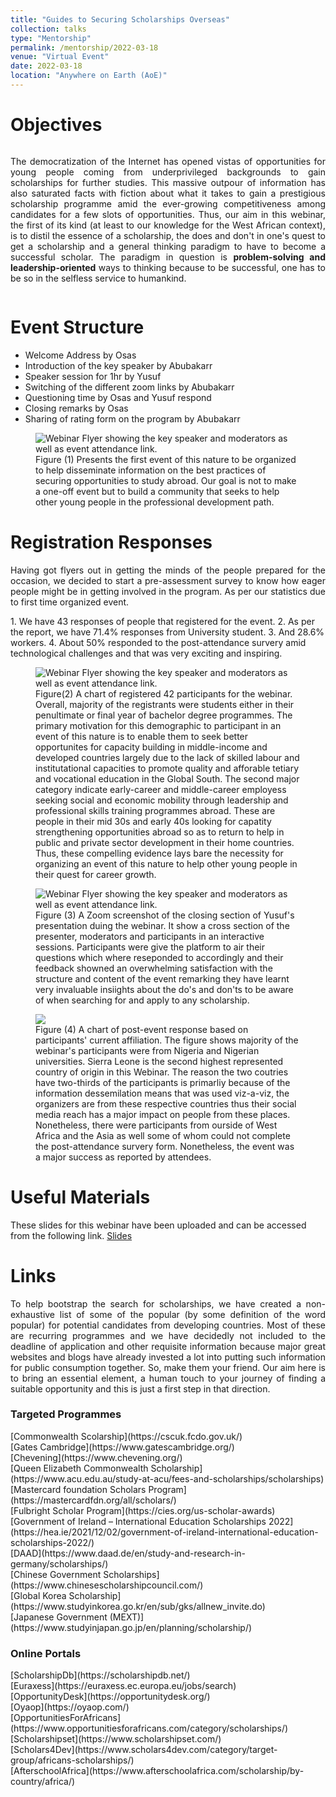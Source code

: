 ```yaml
---
title: "Guides to Securing Scholarships Overseas"
collection: talks
type: "Mentorship"
permalink: /mentorship/2022-03-18
venue: "Virtual Event"
date: 2022-03-18
location: "Anywhere on Earth (AoE)"
---
```


Objectives
======
<div class='row' style="display:flex;flex-direction: row;">
  <div class='col' style='width: 100%;'>
      <p style='text-align:justify;'>
    The democratization of the Internet has opened vistas of opportunities for young people coming from underprivileged backgrounds to gain scholarships for further studies. This massive outpour of information has also saturated facts with fiction about what it takes to gain a prestigious scholarship programme amid the ever-growing competitiveness among candidates for a few slots of opportunities. Thus, our aim in this webinar, the first of its kind (at least to our knowledge for the West African context), is to distil the essence of a scholarship, the does and don't in one's quest to get a scholarship and a general thinking paradigm to have to become a successful scholar. The paradigm in question is <b>problem-solving and leadership-oriented</b> ways to thinking because to be successful, one has to be so in the selfless service to humankind. 
      </p>
  </div>
</div>

Event Structure
======
- Welcome Address by Osas
- Introduction of the key speaker by Abubakarr
- Speaker session for 1hr by Yusuf
- Switching of the different zoom links by Abubakarr
- Questioning time by Osas and Yusuf respond
- Closing remarks by Osas
- Sharing of rating form on the program by Abubakarr

<figure id="flyer">
  <img src="http://yusufbrima.github.io/images/scholarship_flyer.jpg" alt="Webinar Flyer showing the key speaker and moderators as well as event attendance link.">
  <figcaption>Figure (1) Presents the first event of this nature to be organized to help disseminate information on the best practices of securing opportunities to study abroad. Our goal is not to make a one-off event but to build a community that seeks to help other young people in the professional development path.</figcaption>
</figure>

Registration Responses
======
<p style='text-align:justify;'>
Having got flyers out in getting the minds of the people prepared for the occasion, we decided to start a pre-assessment survey to know how eager people might be in getting involved in the program. As per our statistics due to first time organized event.
</p>
1. We have 43 responses of people that registered for the event.
2. As per the report, we have 71.4% responses from University student.
3. And 28.6% workers.
4. About 50% responded to the post-attendance survery amid technological challenges and that was very exciting and inspiring.

<figure id="participation">
  <img src="http://yusufbrima.github.io/images/participation.svg" alt="Webinar Flyer showing the key speaker and moderators as well as event attendance link.">
  <figcaption>Figure(2) A chart of registered 42 participants for the webinar. Overall, majority of the registrants were students either in their penultimate or final year of bachelor degree programmes. The primary motivation for this demographic to participant in an event of this nature is to enable them to seek better opportunites for capacity building in middle-income and developed countries largely due to the lack of skilled labour and institutational capacities to promote quality and afforable tetiary and vocational education in the Global South. The second major category indicate early-career and middle-career employess seeking social and economic mobility through leadership and professional skills training programmes abroad. These are people in their mid 30s and early 40s looking for capatity strengthening opportunities abroad so as to return to help in public and private sector development in their home countries. Thus, these compelling evidence lays bare the necessity for organizing an event of this nature to help other young people in their quest for career growth.</figcaption>
</figure>
<figure id="screenshot">
  <img src="http://yusufbrima.github.io/images/screenshot.svg" alt="Webinar Flyer showing the key speaker and moderators as well as event attendance link.">
  <figcaption>Figure (3) A Zoom screenshot of the closing section of Yusuf's presentation duing the webinar. It show a cross section of the presenter, moderators and participants in an interactive sessions. Participants were give the platform to air their questions which where reseponded to accordingly and their feedback showned an overwhelming satisfaction with the structure and content of the event remarking they have learnt very invaluable insiights about the do's and don'ts to be aware of when searching for and apply to any scholarship.</figcaption>
</figure>

<figure id="institution">
 <img src="http://yusufbrima.github.io/images/institution.svg" />
<figcaption>Figure (4) A chart of post-event response based on participants' current affiliation. The figure shows majority of the webinar's participants were from Nigeria and Nigerian universities. Sierra Leone is the second highest represented country of origin in this Webinar. The reason the two coutries have two-thirds of the participants is primarliy because of the information dessemilation means that was used viz-a-viz, the organizers are from these respective countries thus their social media reach has a major impact on people from these places. Nonetheless, there were participants from ourside of West Africa and the Asia as well some of whom could not complete the post-attendance survery form.  Nonetheless, the event was a major success as reported by attendees.</figcaption>
</figure>


Useful Materials
======
These slides for this webinar have been uploaded and can be accessed from the following link.
[Slides](http://yusufbrima.github.io/files/slide_deck.pdf)


Links
======
<p style='text-align:justify;'>
To help bootstrap the search for scholarships, we have created a non-exhaustive list of some of the popular (by some definition of the word popular) for potential candidates from developing countries. Most of these are recurring programmes and we have decidedly not included to the deadline of application and other requisite information because major great websites and blogs have already invested a lot into putting such information for public consumption together. So, make them your friend. Our aim here is to bring an essential element, a human touch to your journey of finding a suitable opportunity and this is just a first step in that direction.
</p>
<h3>Targeted Programmes</h3>
[Commonwealth Scolarship](https://cscuk.fcdo.gov.uk/) <br />
[Gates Cambridge](https://www.gatescambridge.org/) <br />
[Chevening](https://www.chevening.org/) <br />
[Queen Elizabeth Commonwealth Scholarship](https://www.acu.edu.au/study-at-acu/fees-and-scholarships/scholarships) <br />
[Mastercard foundation Scholars Program](https://mastercardfdn.org/all/scholars/) <br />
[Fulbright Scholar Program](https://cies.org/us-scholar-awards) <br />
[Government of Ireland – International Education Scholarships 2022](https://hea.ie/2021/12/02/government-of-ireland-international-education-scholarships-2022/) <br />
[DAAD](https://www.daad.de/en/study-and-research-in-germany/scholarships/) <br />
[Chinese Government Scholarships](https://www.chinesescholarshipcouncil.com/) <br />
[Global Korea Scholarship](https://www.studyinkorea.go.kr/en/sub/gks/allnew_invite.do) <br />
[Japanese Government (MEXT)](https://www.studyinjapan.go.jp/en/planning/scholarship/) <br />


<h3>Online Portals</h3>
[ScholarshipDb](https://scholarshipdb.net/) <br />
[Euraxess](https://euraxess.ec.europa.eu/jobs/search) <br />
[OpportunityDesk](https://opportunitydesk.org/) <br />
[Oyaop](https://oyaop.com/) <br />
[OpportunitiesForAfricans](https://www.opportunitiesforafricans.com/category/scholarships/) <br />
[Scholarshipset](https://www.scholarshipset.com/) <br />
[Scholars4Dev](https://www.scholars4dev.com/category/target-group/africans-scholarships/)<br />
[AfterschoolAfrica](https://www.afterschoolafrica.com/scholarship/by-country/africa/)



